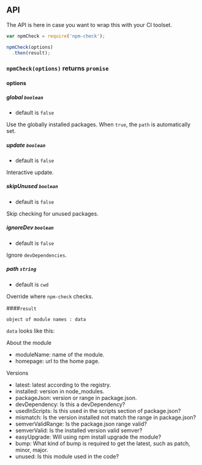## API

The API is here in case you want to wrap this with your CI toolset.

```js
var npmCheck = require('npm-check');

npmCheck(options)
  .then(result);
```

### `npmCheck(options)` returns `promise`

#### options

##### global `boolean`

* default is `false`

Use the globally installed packages. When `true`, the `path` is automatically set.

##### update `boolean`

* default is `false`

Interactive update.

##### skipUnused `boolean`

* default is `false`

Skip checking for unused packages.

##### ignoreDev `boolean`

* default is `false`

Ignore `devDependencies`.

##### path `string`

* default is `cwd`

Override where `npm-check` checks.

####`result`

`object of module names : data`

`data` looks like this:

About the module

* moduleName: name of the module.
* homepage: url to the home page.

Versions

* latest: latest according to the registry.
* installed: version in node_modules.
* packageJson: version or range in package.json.
* devDependency: Is this a devDependency?
* usedInScripts: Is this used in the scripts section of package.json?
* mismatch: Is the version installed not match the range in package.json?
* semverValidRange: Is the package.json range valid?
* semverValid: Is the installed version valid semver?
* easyUpgrade: Will using npm install upgrade the module?
* bump: What kind of bump is required to get the latest, such as patch, minor, major.
* unused: Is this module used in the code?